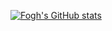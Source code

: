 [![Fogh's GitHub stats](https://github-readme-stats.vercel.app/api?username=fogh&hide=commits,contribs&show_icons=true)](https://github.com/anuraghazra/github-readme-stats)

<!--
**Fogh/fogh** is a ✨ _special_ ✨ repository because its `README.md` (this file) appears on your GitHub profile.

Here are some ideas to get you started:

- 🔭 I’m currently working on ...
- 🌱 I’m currently learning ...
- 👯 I’m looking to collaborate on ...
- 🤔 I’m looking for help with ...
- 💬 Ask me about ...
- 📫 How to reach me: ...
- 😄 Pronouns: ...
- ⚡ Fun fact: ...
-->
